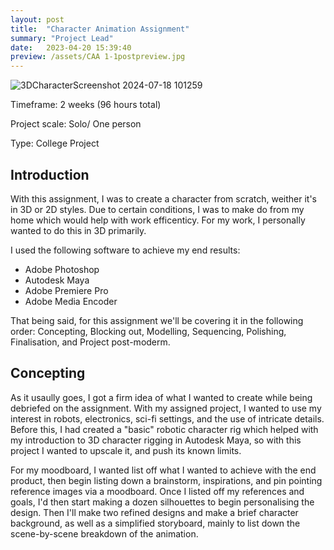 ```yaml
---
layout: post
title:  "Character Animation Assignment"
summary: "Project Lead"
date:   2023-04-20 15:39:40
preview: /assets/CAA 1-1postpreview.jpg
---
```

![3DCharacterScreenshot 2024-07-18 101259](https://github.com/user-attachments/assets/8e60a59e-a981-4336-81d4-f6aa1ac9b5ff)

Timeframe: 2 weeks (96 hours total)

Project scale: Solo/ One person

Type: College Project

Introduction
--

With this assignment, I was to create a character from scratch, weither it's in 3D or 2D styles. Due to certain conditions, I was to make do from my home which would help with work efficenticy. For my work, I personally wanted to do this in 3D primarily. 

I used the following software to achieve my end results:
* Adobe Photoshop
* Autodesk Maya
* Adobe Premiere Pro
* Adobe Media Encoder

That being said, for this assignment we'll be covering it in the following order: Concepting, Blocking out, Modelling, Sequencing, Polishing, Finalisation, and Project post-moderm.

Concepting
--

As it usaully goes, I got a firm idea of what I wanted to create while being debriefed on the assignment. With my assigned project, I wanted to use my interest in robots, electronics, sci-fi settings, and the use of intricate details. Before this, I had created a "basic" robotic character rig which helped with my introduction to 3D character rigging in Autodesk Maya, so with this project I wanted to upscale it, and push its known limits.

For my moodboard, I wanted list off what I wanted to achieve with the end product, then begin listing down a brainstorm, inspirations, and pin pointing reference images via a moodboard. Once I listed off my references and goals, I'd then start making a dozen silhouettes to begin personalising the design. Then I'll make two refined designs and make a brief character background, as well as a simplified storyboard, mainly to list down the scene-by-scene breakdown of the animation.
